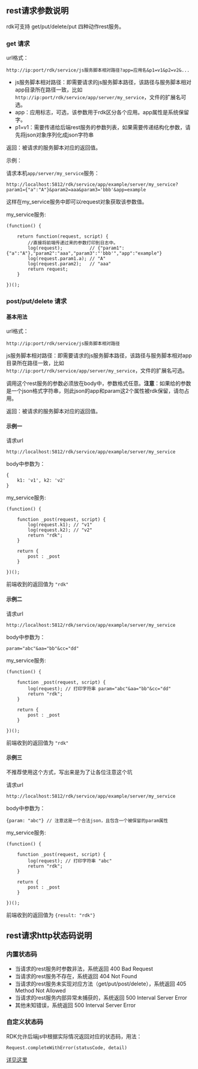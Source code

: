 ## rest请求参数说明

rdk可支持 get/put/delete/put 四种动作rest服务。

### get 请求
url格式：

	http://ip:port/rdk/service/js服务脚本相对路径?app=应用名&p1=v1&p2=v2&...

- js服务脚本相对路径：即需要请求的js服务脚本路径，该路径与服务脚本相对app目录所在路径一致，比如 `http://ip:port/rdk/service/app/server/my_service`，文件的扩展名可选。
- app：应用标志，可选，该参数用于rdk区分各个应用。app属性是系统保留字。
- p1=v1：需要传递给后端rest服务的参数列表，如果需要传递结构化参数，请先将json对象序列化成json字符串

返回：被请求的服务脚本对应的返回值。

示例：

请求本机`app/server/my_service`服务：

	http://localhost:5812/rdk/service/app/example/server/my_service?param1={"a":"A"}&param2=aaa&param3='bbb'&app=example

这样在my_service服务中即可以request对象获取该参数值。

my_service服务:

	(function() {

		return function(request, script) {
			//直接将前端传递过来的参数打印到日志中。
			log(request);          // {"param1":{"a":"A"},"param2":"aaa","param3":"'bbb'","app":"example"}
			log(request.param1.a); // "A"
			log(request.param2);   // "aaa"
			return request;
		}

	})();

### post/put/delete 请求
#### 基本用法
url格式：

	http://ip:port/rdk/service/js服务脚本相对路径

js服务脚本相对路径：即需要请求的js服务脚本路径，该路径与服务脚本相对app目录所在路径一致，比如 `http://ip:port/rdk/service/app/server/my_service`，文件的扩展名可选。

调用这个rest服务的参数必须放在body中，参数格式任意。**注意**：如果给的参数是一个json格式字符串，则此json的app和param这2个属性被rdk保留，请勿占用。

返回：被请求的服务脚本对应的返回值。

#### 示例一

请求url

	http://localhost:5812/rdk/service/app/example/server/my_service

body中参数为：

	{
		k1: 'v1', k2: 'v2'
	}

my_service服务:

	(function() {
	
		function _post(request, script) {
			log(request.k1); // "v1"
			log(request.k2); // "v2"
			return "rdk";
		}

		return {
			post : _post
		}
	
	})();

前端收到的返回值为 `"rdk"`

#### 示例二

请求url

	http://localhost:5812/rdk/service/app/example/server/my_service

body中参数为：

	param="abc"&aa="bb"&cc="dd"

my_service服务:

	(function() {
	
		function _post(request, script) {
			log(request); // 打印字符串 param="abc"&aa="bb"&cc="dd"
			return "rdk";
		}

		return {
			post : _post
		}
	
	})();

前端收到的返回值为 `"rdk"`

#### 示例三
不推荐使用这个方式，写出来是为了让各位注意这个坑

请求url

	http://localhost:5812/rdk/service/app/example/server/my_service

body中参数为：

	{param: "abc"} // 注意这是一个合法json，且包含一个被保留的param属性

my_service服务:

	(function() {
	
		function _post(request, script) {
			log(request); // 打印字符串 "abc"
			return "rdk";
		}

		return {
			post : _post
		}
	
	})();

前端收到的返回值为 `{result: "rdk"}`

## rest请求http状态码说明
### 内置状态码
- 当请求的rest服务时参数非法，系统返回 400 Bad Request
- 当请求的rest服务不存在，系统返回 404 Not Found
- 当请求的rest服务未实现对应方法（get/put/post/delete），系统返回 405 Method Not Allowed
- 当请求的rest服务内部异常未捕获的，系统返回 500 Interval Server Error
- 其他未知错误，系统返回 500 Interval Server Error

### 自定义状态码
RDK允许后端js中根据实际情况返回对应的状态码，用法：

	Request.completeWithError(statusCode, detail)

[详见这里](/doc/#/server/service_api.md#Request)
